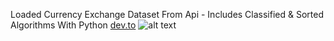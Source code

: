 Loaded Currency Exchange Dataset From Api - Includes Classified & Sorted Algorithms With Python
[dev.to](https://dev.to/alicanakca_/currency-exchange-dataset-classification-sorting-and-data-visualization-42nd)
![alt text](https://i.hizliresim.com/iTKGQn.png)
